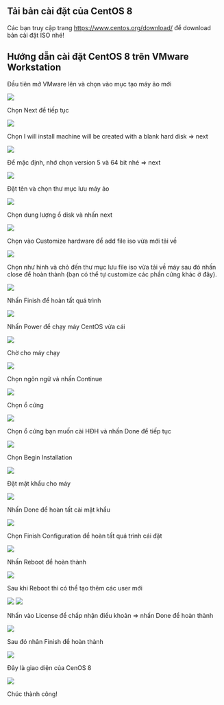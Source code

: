 ## Tải bản cài đặt của CentOS 8

Các bạn truy cập trang https://www.centos.org/download/ để download bản cài đặt ISO nhé!

## Hướng dẫn cài đặt CentOS 8 trên VMware Workstation

Đầu tiên mở VMware lên và chọn vào mục tạo máy ảo mới

<img src="https://i.imgur.com/UA3QGRe.png">

Chọn Next để tiếp tục

<img src="https://i.imgur.com/K2Lxyn7.png">

Chọn I will install machine will be created with a blank hard disk => next

<img src="https://i.imgur.com/mMVaEGc.png">

Để mặc định, nhớ chọn version 5 và 64 bit nhé => next

<img src="https://i.imgur.com/Mlq5c7D.png">

Đặt tên và chọn thư mục lưu máy ảo

<img src="https://i.imgur.com/zE7VI8s.png">

Chọn dung lượng ổ disk và nhấn next

<img src="https://i.imgur.com/YbMhBE3.png">

Chọn vào Customize hardware để add file iso vừa mới tải về

<img src="https://i.imgur.com/hzTWUt3.png">

Chọn như hình và chỏ đến thư mục lưu file iso vừa tải về máy sau đó nhấn close để hoàn thành (bạn có thể tự customize các phần cứng khác ở đây).

<img src="https://i.imgur.com/ngGKsxl.png">

Nhấn Finish để hoàn tất quá trình 

<img src="https://i.imgur.com/Myn4giy.png">

Nhấn Power để chạy máy CentOS vừa cái

<img src="https://i.imgur.com/3sxjkUq.png">

Chờ cho máy chạy 

<img src="https://i.imgur.com/5lO1R4d.png">

Chọn ngôn ngữ và nhấn Continue

<img src="https://i.imgur.com/rnVi6aP.png">

Chọn ổ cứng 

<img src="https://i.imgur.com/nRh2MR3.png">

Chọn ổ cứng bạn muốn cài HĐH và nhấn Done để tiếp tục

<img src="https://i.imgur.com/l8QR6G6.png">

Chọn Begin Installation 

<img src="https://i.imgur.com/ZJY5maK.png">

Đặt mật khẩu cho máy

<img src="https://i.imgur.com/pZTsWgY.png">

Nhấn Done để hoàn tất cài mật khẩu

<img src="https://i.imgur.com/1tjmmpP.png">

Chọn  Finish Configuration để hoàn tất quá trình cái đặt

<img src="https://i.imgur.com/RU2rvty.png">

Nhấn Reboot để hoàn thành

<img src="https://i.imgur.com/u2QtT5b.png">

Sau khi Reboot  thì có thể tạo thêm các user mới

<img src="https://i.imgur.com/2e4G4qj.png">

<img src="https://i.imgur.com/z4lu1Zl.png">

Nhấn vào License để chấp nhận điều khoản => nhấn Done để hoàn thành

<img src="https://i.imgur.com/ARK4Co7.png">

Sau đó nhân Finish để hoàn thành

<img src="https://i.imgur.com/K4pG02a.png">

Đây là giao diện của CenOS 8

<img src="https://i.imgur.com/ibPBMUe.png">

Chúc thành công!






